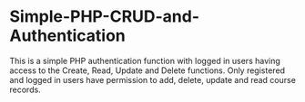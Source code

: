 # Simple-PHP-CRUD-and-Authentication
This is a simple PHP authentication function with logged in users having access to the Create, Read, Update and Delete functions. 
Only registered and logged in users have permission to add, delete, update and read course records.
